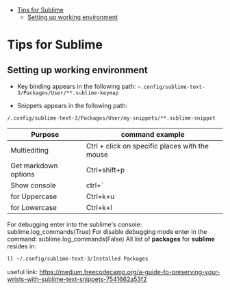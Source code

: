 <!--ts-->
   * [Tips for Sublime](#tips-for-sublime)
      * [Setting up working environment](#setting-up-working-environment)

<!-- Added by: gil_diy, at: 2020-02-08T00:58+02:00 -->

<!--te-->

# Tips for Sublime


## Setting up working environment

* Key binding appears in the following path:
`~.config/sublime-text-3/Packages/User/**.sublime-keymap
`

* Snippets appears in the following path:

`/.config/sublime-text-3/Packages/User/my-snippets/**.sublime-snippet`




Purpose | command example
------------ | -------------
Multiediting | Ctrl + click on specific places with the mouse
Get markdown options | Ctrl+shift+p
Show console | ctrl+`
for Uppercase | Ctrl+k+u
for Lowercase | Ctrl+k+l


For debugging enter into the sublime's console:
sublime.log_commands(True)
For disable debugging mode enter in the command:
sublime.log_commands(False)
 All list of **packages** for **sublime** resides in:
```bash
ll ~/.config/sublime-text-3/Installed Packages
```


useful link:
https://medium.freecodecamp.org/a-guide-to-preserving-your-wrists-with-sublime-text-snippets-7541662a53f2



